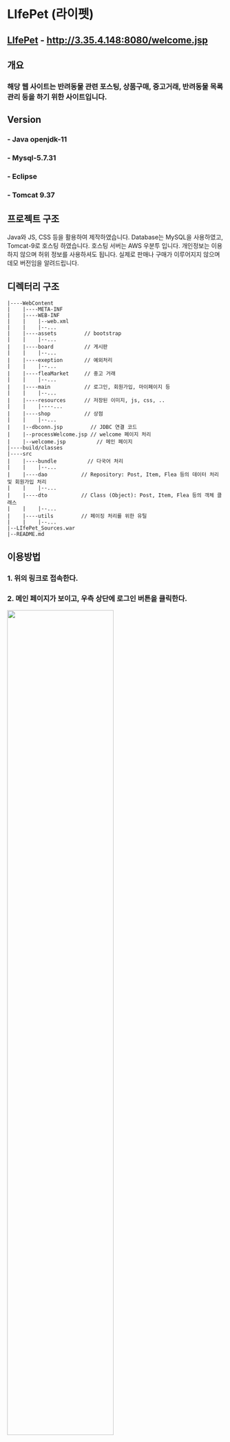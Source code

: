# LIfePet (라이펫)

## [LIfePet](http://3.35.4.148:8080/welcome.jsp) - http://3.35.4.148:8080/welcome.jsp


## 개요
### 해당 웹 사이트는 반려동물 관련 포스팅, 상품구매, 중고거래, 반려동물 목록 관리 등을 하기 위한 사이트입니다.


## Version
### - Java openjdk-11
### - Mysql-5.7.31
### - Eclipse
### - Tomcat 9.37


## 프로젝트 구조
Java와 JS, CSS 등을 활용하여 제작하였습니다.
Database는 MySQL을 사용하였고, Tomcat-9로 호스팅 하였습니다.
호스팅 서버는 AWS 우분투 입니다. 개인정보는 이용하지 않으며 허위 정보를 사용하셔도 됩니다.
실제로 판매나 구매가 이루어지지 않으며 데모 버전임을 알려드립니다.  
  
## 디렉터리 구조
```
|----WebContent  
|    |----META-INF  
|    |----WEB-INF
|    |    |--web.xml
|    |    |--...
|    |----assets         // bootstrap
|    |    |--...
|    |----board          // 게시판
|    |    |--...
|    |----exeption       // 예외처리
|    |    |--...
|    |----fleaMarket     // 중고 거래
|    |    |--...
|    |----main           // 로그인, 회원가입, 마이페이지 등
|    |    |--...
|    |----resources      // 저장된 이미지, js, css, ..
|    |    |----...
|    |----shop           // 상점
|    |    |--...
|    |--dbconn.jsp         // JDBC 연결 코드
|    |--processWelcome.jsp // welcome 페이지 처리
|    |--welcome.jsp          // 메인 페이지
|----build/classes  
|----src
|    |----bundle          // 다국어 처리
|    |    |--...
|    |----dao           // Repository: Post, Item, Flea 등의 데이터 처리 및 회원가입 처리
|    |    |--...
|    |----dto           // Class (Object): Post, Item, Flea 등의 객체 클래스
|    |    |--...
|    |----utils         // 페이징 처리를 위한 유틸
|    |    |--...
|--LIfePet_Sources.war  
|--README.md  
```
  
## 이용방법

### 1. 위의 링크로 접속한다.

### 2. 메인 페이지가 보이고, 우측 상단에 로그인 버튼을 클릭한다.
<img src="https://user-images.githubusercontent.com/65976572/101276004-5d7a3900-37ed-11eb-9eea-e0c6eb083cd2.png" width="70%" height="70%" text-align="center">
<img src="https://user-images.githubusercontent.com/65976572/101276011-5f43fc80-37ed-11eb-8392-8dcb12f44b08.png" width="70%" height="70%" text-align="center">


### 3. 회원가입을 진행한다. (이때, 아이디 중복 확인은 필수적이며, 개인정보 동의도 필수적이다.)
<img src="https://user-images.githubusercontent.com/65976572/101276012-5fdc9300-37ed-11eb-8d0f-23262fd659b7.png" width="70%" height="70%" text-align="center">
<img src="https://user-images.githubusercontent.com/65976572/101276013-5fdc9300-37ed-11eb-902a-dcaf56c07e81.png" >
<img src="https://user-images.githubusercontent.com/65976572/101276014-60752980-37ed-11eb-8129-9ff2dd47a301.png" >
<img src="https://user-images.githubusercontent.com/65976572/101276015-610dc000-37ed-11eb-9391-278fe949682a.png" >


### 4. 반려동물 등록은 스킵해도 추후 등록이 가능하다.
<img src="https://user-images.githubusercontent.com/65976572/101276018-623eed00-37ed-11eb-8db7-3bb0f91ca467.png" width="70%" height="70%" text-align="center">


### 5. 등록페이지를 지나가면 로그인 페이지로 리다이렉트된다.
<img src="https://user-images.githubusercontent.com/65976572/101276011-5f43fc80-37ed-11eb-8392-8dcb12f44b08.png" width="70%" height="70%" text-align="center">


### 6. 회원가입을 완료한 아이디와 비밀번호를 입력하고 로그인을 한다.
### 7. 로그인이 성공하면 메인 페이지로 리다이렉트된다.
### 8. 좌측 상단에 좌측부터 메인페이지, 게시판, 쇼핑, 중고거래 순으로 나열되어있다.
### 9. 먼저 Board를 클릭하면 게시판으로 이동되며 그 곳에서 게시글을 확인할 수 있다.
<img src="https://user-images.githubusercontent.com/65976572/101275944-20ae4200-37ed-11eb-8867-f525b8439093.png" width="70%" height="70%" text-align="center">

### 10. 보고싶은 게시글을 골라 상세정보를 클릭하면 해당 게시물의 전체 내용과 상제 정보를 확인할 수 있다.
<img src="https://user-images.githubusercontent.com/65976572/101276008-5e12cf80-37ed-11eb-9215-92df8a4d4f80.png" width="70%" height="70%" text-align="center">


### 11. 게시글을 작성하기 위해서는 게시판에서 상단에 존재하는 게시글 등록 버튼을 클릭한다.
<img src="https://user-images.githubusercontent.com/65976572/101275996-5a7f4880-37ed-11eb-84c2-df239629f099.png" width="70%" height="70%" text-align="center">

### 12. 게시글을 작성할 수 있는 페이지로 이동하고, 원하는 게시글을 작성할 수 있다.
### 13. 입력 폼에서는 유효성 검사를 진행하기때문에 SQL 인젝션이나 xss 공격등을 방어할 수 있다. (사진은 무조건 입력해야한다.)
<img src="https://user-images.githubusercontent.com/65976572/101275982-56532b00-37ed-11eb-86f5-92f80cadeddd.png" width="70%" height="70%" text-align="center">


### 14. 게시글 작성이 완료되면, 게시판에서 자신이 작성한 게시글을 확인할 수 있다.
### 15. 자신이 작성한 게시물은 작성자 본인만 삭제 및 수정이 가능하다.
<img src="https://user-images.githubusercontent.com/65976572/101275984-56532b00-37ed-11eb-9a2e-c8e89508a803.png" width="70%" height="70%" text-align="center">



### 16. 좌측 상단에 Shop을 클릭하면 상점으로 이동이 된다.
### 17. 상품은 사이트 관리자만 글을 업로드할 수 있기 때문에 일반 사용자는 불가능하다.
<img src="https://user-images.githubusercontent.com/65976572/101276005-5d7a3900-37ed-11eb-8606-1ee9b1ceda20.png" width="70%" height="70%" text-align="center">



### 18. 상품을 주문하기 위해서 상품을 골라 상세 보기를 클릭한다.
### 19. 재고가 남아있을 경우에는 주문이 가능하지만, 재고가 없는 경우에느 주문하기 버튼이 비활성화 되어 있다.
<img src="https://user-images.githubusercontent.com/65976572/101276009-5eab6600-37ed-11eb-8df8-292f7a89d227.png" width="70%" height="70%" text-align="center">



### 20. 주문을 클릭하면 장바구니에 상품이 담겨있다.
### 21. 장바구니에서 우측에 주문하기를 클릭하면 배송정보를 입력할 수 있다.
<img src="https://user-images.githubusercontent.com/65976572/101275988-581cee80-37ed-11eb-94cb-bbd7fca67577.png" width="70%" height="70%" text-align="center">

<img src="https://user-images.githubusercontent.com/65976572/101275991-58b58500-37ed-11eb-90a5-467df71df4f4.png" width="70%" height="70%" text-align="center">



### 22. 배송정보를 입력하고 주문을 클릭하면 영수증페이지가 나타나며, 정말 주문을 할 것인지 선택한다.
<img src="https://user-images.githubusercontent.com/65976572/101275992-594e1b80-37ed-11eb-8e17-bcceb9ca5dc1.png" width="70%" height="70%" text-align="center">



### 23. 주문완료를 클릭하면 주문이 성공하고, 주문한 상품의 재고수가 줄어들며, 주문하 내역은 마이페이지에서 확인할 수 있다.
<img src="https://user-images.githubusercontent.com/65976572/101275993-594e1b80-37ed-11eb-89fc-744a5219c61f.png" width="70%" height="70%" text-align="center">



### 24. Flea Market 에서는 각 이용자들이 게시글을 작성할 수 있다. (Shop과는 다른 점)
<img src="https://user-images.githubusercontent.com/65976572/101276007-5e12cf80-37ed-11eb-8669-0714b96c4119.png" width="70%" height="70%" text-align="center">


### 25. 상단에 상품 등록을 클릭하면 새로운 중고 상품을 등록할 수 있다. 중고 상품 또한 게시글과 마찬가지로 작성자만 삭제하거나 수정할 수 있다.
<img src="https://user-images.githubusercontent.com/65976572/101275999-5bb07580-37ed-11eb-900f-fa466b691ac6.png" width="70%" height="70%" text-align="center">


### 26. 중고 거래는 사이트에서 직접 주문을 관리하는 것이 아니라 이용자들 끼리의 자유로운 주문의 형식이다. 즉, 개인적인 주문이다.
<img src="https://user-images.githubusercontent.com/65976572/101276010-5f43fc80-37ed-11eb-9748-356807491b3e.png" width="70%" height="70%" text-align="center">


### 27. PC 환경 기준으로 우측 상단에 자신이 로그인한 아이디가 나타난다. 그 옆에는 로그아웃 버튼이 존재한다.
### 28. 자신의 아이디 버튼을 클릭하면 마이페이지로 이동된다.
### 29. 마이페이지에서는 자신의 정보를 수정할 수 있으며, 장바구니, 주문목록, 반려동물 관리 등을 할 수 있다.
<img src="https://user-images.githubusercontent.com/65976572/101275985-56ebc180-37ed-11eb-8352-baefef5522da.png" width="70%" height="70%" text-align="center">



### 30. 주문 목록을 확인하면 자신이 주문한 내역을 확인할 수 있으며, 배송정보, 상세정보도 확인이 가능하다.
<img src="https://user-images.githubusercontent.com/65976572/101275994-59e6b200-37ed-11eb-8dff-10ace9e86ce4.png" width="70%" height="70%" text-align="center">




### 31. 반려동물 목록에서는 자신이 등록한 반려동물의 목록을 확인할 수 있다. 삭제 및 추가가 가능하다.
<img src="https://user-images.githubusercontent.com/65976572/101275986-57845800-37ed-11eb-9a2f-5e8d58c30ebe.png" width="70%" height="70%" text-align="center">




## 관리자 이용방법

### 1. 관리자는 서버에서 권한을 부여한 상태이다. 따라서 관리자는 관리자만 할 수 있는 배송 관리 업무와 상품 등록을 수행할 수 있다.
### 2. 상품을 등록하기 위해서는 관리자로 로그인한 상태에서 좌측 상단에 Shop을 클릭한다.
### 3. 상단에 상품 등록을 클릭하면 상품 등록할 수 있는 페이지가 나오며 폼 형식에 따라 입력하고 상품을 등록한다.
<img src="https://user-images.githubusercontent.com/65976572/101275998-5b17df00-37ed-11eb-9f58-ee8d132ded55.png" width="70%" height="70%" text-align="center">


### 4. 등록한 상품을 관리하기 위해서는 각 상품의 상세정보를 클릭하여 수정 및 삭제를 할 수 있다. 재고가 없으면 주문하기 버튼이 비활성화 되어 있다.
<img src="https://user-images.githubusercontent.com/65976572/101276003-5ce1a280-37ed-11eb-9a66-4af13bd42b16.png" width="70%" height="70%" text-align="center">

### 5. 우측 상단에 관리자의 아이디를 클릭하면 마이페이지로 이동된다.
### 6. 주문 목록을 클릭하면 다른 이용자들이 주문한 목록의 전체가 나타나게 된다.
### 7. 배송정보를 수정할 수 있으며, 주문을 삭제하기 위해서는 처음 로그인할 때 사용한 관리자의 비밀번호를 입력해야 한다.
<img src="https://user-images.githubusercontent.com/65976572/101275997-5b17df00-37ed-11eb-8c93-7503cae00a6b.png" width="70%" height="70%" text-align="center">

